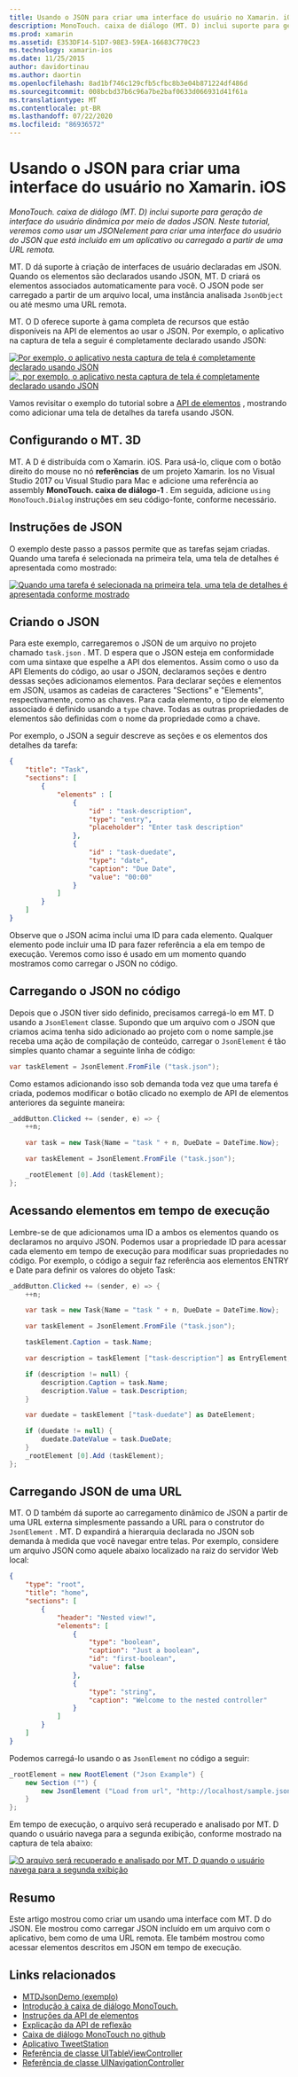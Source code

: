 ```yaml
---
title: Usando o JSON para criar uma interface do usuário no Xamarin. iOS
description: MonoTouch. caixa de diálogo (MT. D) inclui suporte para geração de interface do usuário dinâmica por meio de dados JSON. Neste tutorial, veremos como usar um JSONelement para criar uma interface do usuário do JSON que está incluído em um aplicativo ou carregado a partir de uma URL remota.
ms.prod: xamarin
ms.assetid: E353DF14-51D7-98E3-59EA-16683C770C23
ms.technology: xamarin-ios
ms.date: 11/25/2015
author: davidortinau
ms.author: daortin
ms.openlocfilehash: 8ad1bf746c129cfb5cfbc8b3e04b871224df486d
ms.sourcegitcommit: 008bcbd37b6c96a7be2baf0633d066931d41f61a
ms.translationtype: MT
ms.contentlocale: pt-BR
ms.lasthandoff: 07/22/2020
ms.locfileid: "86936572"
---
```

# <a name="using-json-to-create-a-user-interface-in-xamarinios"></a>Usando o JSON para criar uma interface do usuário no Xamarin. iOS

_MonoTouch. caixa de diálogo (MT. D) inclui suporte para geração de interface do usuário dinâmica por meio de dados JSON. Neste tutorial, veremos como usar um JSONelement para criar uma interface do usuário do JSON que está incluído em um aplicativo ou carregado a partir de uma URL remota._

MT. D dá suporte à criação de interfaces de usuário declaradas em JSON. Quando os elementos são declarados usando JSON, MT. D criará os elementos associados automaticamente para você. O JSON pode ser carregado a partir de um arquivo local, uma instância analisada `JsonObject` ou até mesmo uma URL remota.

MT. O D oferece suporte à gama completa de recursos que estão disponíveis na API de elementos ao usar o JSON. Por exemplo, o aplicativo na captura de tela a seguir é completamente declarado usando JSON:

[ ![ Por exemplo, o aplicativo nesta captura de tela é completamente declarado usando JSON](json-element-walkthrough-images/01-load-from-file.png)](json-element-walkthrough-images/01-load-from-file.png#lightbox) [ ![ , por exemplo, o aplicativo nesta captura de tela é completamente declarado usando JSON](json-element-walkthrough-images/01-load-from-file.png)](json-element-walkthrough-images/01-load-from-file.png#lightbox)

Vamos revisitar o exemplo do tutorial sobre a [API de elementos](~/ios/user-interface/monotouch.dialog/elements-api-walkthrough.md) , mostrando como adicionar uma tela de detalhes da tarefa usando JSON.

## <a name="setting-up-mtd"></a>Configurando o MT. 3D

MT. A D é distribuída com o Xamarin. iOS. Para usá-lo, clique com o botão direito do mouse no nó **referências** de um projeto Xamarin. Ios no Visual Studio 2017 ou Visual Studio para Mac e adicione uma referência ao assembly **MonoTouch. caixa de diálogo-1** . Em seguida, adicione `using MonoTouch.Dialog` instruções em seu código-fonte, conforme necessário.

## <a name="json-walkthrough"></a>Instruções de JSON

O exemplo deste passo a passos permite que as tarefas sejam criadas. Quando uma tarefa é selecionada na primeira tela, uma tela de detalhes é apresentada como mostrado:

 [![Quando uma tarefa é selecionada na primeira tela, uma tela de detalhes é apresentada conforme mostrado](json-element-walkthrough-images/03-task-list.png)](json-element-walkthrough-images/03-task-list.png#lightbox)

## <a name="creating-the-json"></a>Criando o JSON

Para este exemplo, carregaremos o JSON de um arquivo no projeto chamado `task.json` . MT. D espera que o JSON esteja em conformidade com uma sintaxe que espelhe a API dos elementos. Assim como o uso da API Elements do código, ao usar o JSON, declaramos seções e dentro dessas seções adicionamos elementos. Para declarar seções e elementos em JSON, usamos as cadeias de caracteres "Sections" e "Elements", respectivamente, como as chaves. Para cada elemento, o tipo de elemento associado é definido usando a `type` chave. Todas as outras propriedades de elementos são definidas com o nome da propriedade como a chave.

Por exemplo, o JSON a seguir descreve as seções e os elementos dos detalhes da tarefa:

```json
{
    "title": "Task",
    "sections": [
        {
            "elements" : [
                {
                    "id" : "task-description",
                    "type": "entry",
                    "placeholder": "Enter task description"
                },
                {
                    "id" : "task-duedate",
                    "type": "date",
                    "caption": "Due Date",
                    "value": "00:00"
                }
            ]
        }
    ]
}
```

Observe que o JSON acima inclui uma ID para cada elemento. Qualquer elemento pode incluir uma ID para fazer referência a ela em tempo de execução. Veremos como isso é usado em um momento quando mostramos como carregar o JSON no código.

## <a name="loading-the-json-in-code"></a>Carregando o JSON no código

Depois que o JSON tiver sido definido, precisamos carregá-lo em MT. D usando a `JsonElement` classe. Supondo que um arquivo com o JSON que criamos acima tenha sido adicionado ao projeto com o nome sample.jse receba uma ação de compilação de conteúdo, carregar o `JsonElement` é tão simples quanto chamar a seguinte linha de código:

```csharp
var taskElement = JsonElement.FromFile ("task.json");
```

Como estamos adicionando isso sob demanda toda vez que uma tarefa é criada, podemos modificar o botão clicado no exemplo de API de elementos anteriores da seguinte maneira:

```csharp
_addButton.Clicked += (sender, e) => {
    ++n;

    var task = new Task{Name = "task " + n, DueDate = DateTime.Now};

    var taskElement = JsonElement.FromFile ("task.json");

    _rootElement [0].Add (taskElement);
};
```

## <a name="accessing-elements-at-runtime"></a>Acessando elementos em tempo de execução

Lembre-se de que adicionamos uma ID a ambos os elementos quando os declaramos no arquivo JSON. Podemos usar a propriedade ID para acessar cada elemento em tempo de execução para modificar suas propriedades no código. Por exemplo, o código a seguir faz referência aos elementos ENTRY e Date para definir os valores do objeto Task:

```csharp
_addButton.Clicked += (sender, e) => {
    ++n;

    var task = new Task{Name = "task " + n, DueDate = DateTime.Now};

    var taskElement = JsonElement.FromFile ("task.json");

    taskElement.Caption = task.Name;

    var description = taskElement ["task-description"] as EntryElement;

    if (description != null) {
        description.Caption = task.Name;
        description.Value = task.Description;       
    }

    var duedate = taskElement ["task-duedate"] as DateElement;

    if (duedate != null) {                
        duedate.DateValue = task.DueDate;
    }
    _rootElement [0].Add (taskElement);
};
```

## <a name="loading-json-from-a-url"></a>Carregando JSON de uma URL

MT. O D também dá suporte ao carregamento dinâmico de JSON a partir de uma URL externa simplesmente passando a URL para o construtor do `JsonElement` . MT. D expandirá a hierarquia declarada no JSON sob demanda à medida que você navegar entre telas. Por exemplo, considere um arquivo JSON como aquele abaixo localizado na raiz do servidor Web local:

```json
{
    "type": "root",
    "title": "home",
    "sections": [
        {
            "header": "Nested view!",
            "elements": [
                {
                    "type": "boolean",
                    "caption": "Just a boolean",
                    "id": "first-boolean",
                    "value": false
                },
                {
                    "type": "string",
                    "caption": "Welcome to the nested controller"
                }
            ]
        }
    ]
}
```

Podemos carregá-lo usando o as `JsonElement` no código a seguir:

```csharp
_rootElement = new RootElement ("Json Example") {
    new Section ("") {
        new JsonElement ("Load from url", "http://localhost/sample.json")
    }
};
```

Em tempo de execução, o arquivo será recuperado e analisado por MT. D quando o usuário navega para a segunda exibição, conforme mostrado na captura de tela abaixo:

 [![O arquivo será recuperado e analisado por MT. D quando o usuário navega para a segunda exibição](json-element-walkthrough-images/04-json-web-example.png)](json-element-walkthrough-images/04-json-web-example.png#lightbox)

## <a name="summary"></a>Resumo

Este artigo mostrou como criar um usando uma interface com MT. D do JSON. Ele mostrou como carregar JSON incluído em um arquivo com o aplicativo, bem como de uma URL remota. Ele também mostrou como acessar elementos descritos em JSON em tempo de execução.

## <a name="related-links"></a>Links relacionados

- [MTDJsonDemo (exemplo)](https://docs.microsoft.com/samples/xamarin/ios-samples/mtdjsondemo)
- [Introdução à caixa de diálogo MonoTouch.](~/ios/user-interface/monotouch.dialog/index.md)
- [Instruções da API de elementos](~/ios/user-interface/monotouch.dialog/elements-api-walkthrough.md)
- [Explicação da API de reflexão](~/ios/user-interface/monotouch.dialog/reflection-api-walkthrough.md)
- [Caixa de diálogo MonoTouch no github](https://github.com/migueldeicaza/MonoTouch.Dialog)
- [Aplicativo TweetStation](https://github.com/migueldeicaza/TweetStation)
- [Referência de classe UITableViewController](https://developer.apple.com/library/ios/#DOCUMENTATION/UIKit/Reference/UITableViewController_Class/Reference/Reference.html)
- [Referência de classe UINavigationController](https://developer.apple.com/library/ios/#documentation/UIKit/Reference/UINavigationController_Class/Reference/Reference.html)
